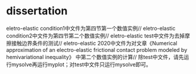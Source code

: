 # dissertation
eletro-elastic condition1中文件为第四节第一个数值实例//
eletro-elastic condition2中文件为第四节第二个数值实例//
eletro-elastic test中文件为去掉摩擦接触边界条件的测试//
eletro-elastic 2020中文件为对文章《Numerical approximation of an electro-elastic frictional contact problem modeled by hemivariational inequality》
中第二个数值实例的计算//
除test中文件，请先运行mysolve再运行myplot；对test中文件只运行mysolve即可。
